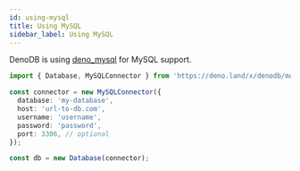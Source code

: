 ```yaml
---
id: using-mysql
title: Using MySQL
sidebar_label: Using MySQL
---
```


DenoDB is using [deno_mysql](https://deno.land/x/mysql) for MySQL support.

```typescript
import { Database, MySQLConnector } from 'https://deno.land/x/denodb/mod.ts';

const connector = new MySQLConnector({
  database: 'my-database',
  host: 'url-to-db.com',
  username: 'username',
  password: 'password',
  port: 3306, // optional
});

const db = new Database(connector);
```
